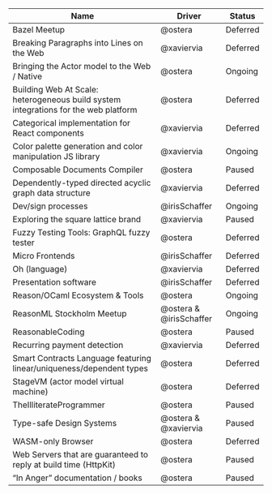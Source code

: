 
|  Name | Driver | Status |
|------|--------|--------|
| Bazel Meetup | @ostera | Deferred |
| Breaking Paragraphs into Lines on the Web | @xaviervia  | Deferred |
| Bringing the Actor model to the Web / Native | @ostera | Ongoing |
| Building Web At Scale: heterogeneous build system integrations for the web platform | @ostera | Deferred |
| Categorical implementation for React components | @xaviervia  | Deferred |
| Color palette generation and color manipulation JS library | @xaviervia  | Ongoing |
| Composable Documents Compiler | @ostera | Paused |
| Dependently-typed directed acyclic graph data structure | @xaviervia  | Deferred |
| Dev/sign processes | @irisSchaffer  | Ongoing |
| Exploring the square lattice brand | @xaviervia  | Paused |
| Fuzzy Testing Tools: GraphQL fuzzy tester | @ostera | Deferred |
| Micro Frontends | @irisSchaffer  | Deferred |
| Oh (language) | @xaviervia | Deferred |
| Presentation software | @irisSchaffer  | Deferred |
| Reason/OCaml Ecosystem & Tools | @ostera | Ongoing |
| ReasonML Stockholm Meetup | @ostera & @irisSchaffer  | Ongoing |
| ReasonableCoding | @ostera | Paused |
| Recurring payment detection | @xaviervia  | Deferred |
| Smart Contracts Language featuring linear/uniqueness/dependent types | @ostera | Deferred |
| StageVM (actor model virtual machine) | @ostera | Deferred |
| TheIlliterateProgrammer | @ostera | Paused |
| Type-safe Design Systems | @ostera & @xaviervia  | Paused |
| WASM-only Browser | @ostera | Deferred |
| Web Servers that are guaranteed to reply at build time (HttpKit) | @ostera | Paused |
| “In Anger” documentation / books | @ostera | Paused |
